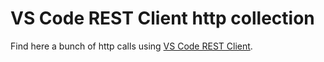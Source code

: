 # VS Code REST Client http collection

Find here a bunch of http calls using [VS Code REST Client](https://marketplace.visualstudio.com/items?itemName=humao.rest-client).
